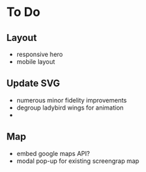 # To Do

## Layout

- responsive hero
- mobile layout


## Update SVG

- numerous minor fidelity improvements
- degroup ladybird wings for animation
- 

## Map

- embed google maps API?
- modal pop-up for existing screengrap map
